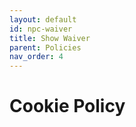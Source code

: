 ```yaml
---
layout: default
id: npc-waiver
title: Show Waiver
parent: Policies
nav_order: 4
---
```


#  Cookie Policy
